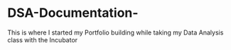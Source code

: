 # DSA-Documentation-
This is where I started my Portfolio building while taking my Data Analysis class with the Incubator
